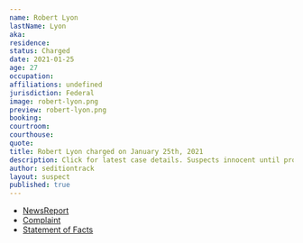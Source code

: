 ```yaml
---
name: Robert Lyon
lastName: Lyon
aka: 
residence: 
status: Charged
date: 2021-01-25
age: 27
occupation: 
affiliations: undefined
jurisdiction: Federal
image: robert-lyon.png
preview: robert-lyon.png
booking: 
courtroom: 
courthouse: 
quote: 
title: Robert Lyon charged on January 25th, 2021
description: Click for latest case details. Suspects innocent until proven guilty.
author: seditiontrack
layout: suspect
published: true
---
```

- [NewsReport](https://www.wfmj.com/story/43232086/feds-accuse-3-ohio-men-of-illegally-entering-us-capitol)
- [Complaint](https://www.justice.gov/opa/page/file/1361301/download)
- [Statement of Facts](https://www.justice.gov/opa/page/file/1361301/download)
